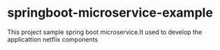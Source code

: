 # springboot-microservice-example
This project sample spring boot microservice.It used to develop the applicattion netflix components

